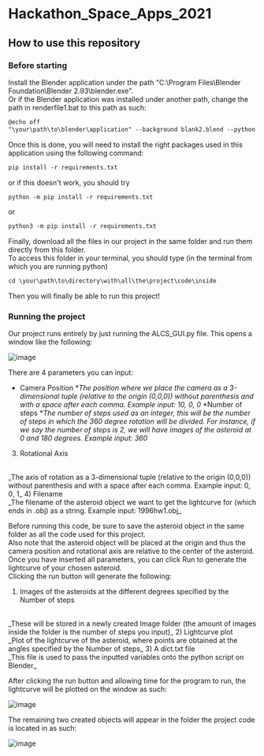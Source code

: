 # Hackathon_Space_Apps_2021

## How to use this repository

### Before starting
Install the Blender application under the path "C:\Program Files\Blender Foundation\Blender 2.93\blender.exe".
<br>
Or if the Blender application was installed under another path, change the path in renderfile1.bat to this path as such:
``` txt
@echo off
"\your\path\to\blender\application" --background blank2.blend --python "BlenderAsteroid2.py" 
```
Once this is done, you will need to install the right packages used in this application using the following command: 

``` txt
pip install -r requirements.txt
```
or if this doesn't work, you should try 
``` txt
python -m pip install -r requirements.txt
```
or 
``` txt
python3 -m pip install -r requirements.txt
```

Finally, download all the files in our project in the same folder and run them directly from this folder. 
<br> 
To access this folder in your terminal, you should type (in the terminal from which you are running python)
``` txt
cd \your\path\to\directory\with\all\the\project\code\inside
```
Then you will finally be able to run this project!

### Running the project

Our project runs entirely by just running the ALCS_GUI.py file.
This opens a window like the following: 

![image](https://user-images.githubusercontent.com/90444327/135748240-e270f0b2-a323-4148-9fb4-e649ed668eb5.png)

There are 4 parameters you can input:
* Camera Position 
  *_The position where we place the camera as a 3-dimensional tuple (relative to the origin (0,0,0)) without parenthesis and with a space after each comma. Example input: 10, 0, 0_
*Number of steps
  *_The number of steps used as an integer, this will be the number of steps in which the 360 degree rotation will be divided. For instance, if we say the number of steps is 2, we will have images of the asteroid at 0 and 180 degrees. Example input: 360_
3) Rotational Axis
<br>
_The axis of rotation as a 3-dimensional tuple (relative to the origin (0,0,0)) without parenthesis and with a space after each comma. Example input: 0, 0, 1_
4) Filename 
<br>
_The filename of the asteroid object we want to get the lightcurve for (which ends in .obj) as a string. Example input: 1996hw1.obj_

Before running this code, be sure to save the asteroid object in the same folder as all the code used for this project.
<br>
Also note that the asteroid object will be placed at the origin and thus the camera position and rotational axis are relative to the center of the asteroid.
<br>
Once you have inserted all parameters, you can click Run to generate the lightcurve of your chosen asteroid.
<br>
Clicking the run button will generate the following:
1) Images of the asteroids at the different degrees specified by the Number of steps
<br>
_These will be stored in a newly created Image folder (the amount of images inside the folder is the number of steps you input)_
2) Lightcurve plot
<br>
_Plot of the lightcurve of the asteroid, where points are obtained at the angles specified by the Number of steps_
3) A dict.txt file 
<br>
_This file is used to pass the inputted variables onto the python script on Blender_

After clicking the run button and allowing time for the program to run, the lightcurve will be plotted on the window as such:

![image](https://user-images.githubusercontent.com/90444327/135749124-7cc960b4-68de-4020-9ef8-3f4982628d0b.png)

The remaining two created objects will appear in the folder the project code is located in as such:

![image](https://user-images.githubusercontent.com/90444327/135749221-505622e5-6ff8-455c-bae7-1f6628cc9b20.png)




